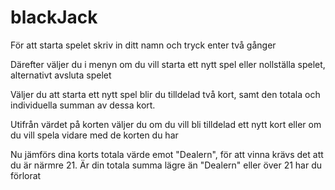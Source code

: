 # blackJack


För att starta spelet skriv in ditt namn och tryck enter två gånger

Därefter väljer du i menyn om du vill starta ett nytt spel eller nollställa spelet, alternativt avsluta spelet

Väljer du att starta ett nytt spel blir du tilldelad två kort, samt den totala och individuella summan av dessa kort.

Utifrån värdet på korten väljer du om du vill bli tilldelad ett nytt kort eller om du vill spela vidare med de korten du har

Nu jämförs dina korts totala värde emot "Dealern", för att vinna krävs det att du är närmre 21. Är din totala summa lägre än "Dealern" eller över 21 har du förlorat
